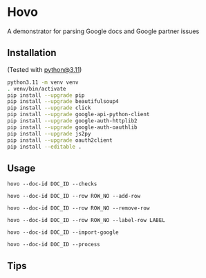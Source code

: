 # Hovo
A demonstrator for parsing Google docs and Google partner issues

## Installation

(Tested with python@3.11)

```bash
python3.11 -m venv venv
. venv/bin/activate
pip install --upgrade pip
pip install --upgrade beautifulsoup4
pip install --upgrade click
pip install --upgrade google-api-python-client
pip install --upgrade google-auth-httplib2
pip install --upgrade google-auth-oauthlib
pip install --upgrade js2py
pip install --upgrade oauth2client
pip install --editable .
```

## Usage

```shell
hovo --doc-id DOC_ID --checks
```

```shell
hovo --doc-id DOC_ID --row ROW_NO --add-row
```

```shell
hovo --doc-id DOC_ID --row ROW_NO --remove-row
```

```shell
hovo --doc-id DOC_ID --row ROW_NO --label-row LABEL
```

```shell
hovo --doc-id DOC_ID --import-google
```

```shell
hovo --doc-id DOC_ID --process
```


## Tips
